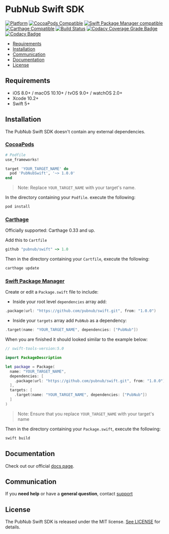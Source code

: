 # PubNub Swift SDK

[![Platform](https://img.shields.io/cocoapods/p/PubNubSwift.svg?style=flat)](https://img.shields.io/cocoapods/p/PubNubSwift.svg)
[![CocoaPods Compatible](https://img.shields.io/cocoapods/v/PubNubSwift.svg)](https://img.shields.io/cocoapods/v/PubNubSwift.svg)
[![Swift Package Manager compatible](https://img.shields.io/badge/Swift%20Package%20Manager-compatible-brightgreen.svg)](https://github.com/apple/swift-package-manager)
[![Carthage Compatible](https://img.shields.io/badge/Carthage-compatible-4BC51D.svg?style=flat)](https://github.com/Carthage/Carthage)
[![Build Status](https://travis-ci.org/pubnub/swift.svg?branch=master)](https://travis-ci.org/pubnub/swift)
[![Codacy Coverage Grade Badge](https://api.codacy.com/project/badge/Grade/d6dbd8cad97d42bbb72c47137e94d6f5)](https://www.codacy.com?utm_source=github.com&utm_medium=referral&utm_content=pubnub/swift&utm_campaign=Badge_Grade)
[![Codacy Badge](https://api.codacy.com/project/badge/Coverage/d6dbd8cad97d42bbb72c47137e94d6f5)](https://www.codacy.com?utm_source=github.com&utm_medium=referral&utm_content=pubnub/swift&utm_campaign=Badge_Coverage)

-   [Requirements](#requirements)
-   [Installation](#installation)
-   [Communication](#communication)
-   [Documentation](#documentation)
-   [License](#license)

## Requirements

-   iOS 8.0+ / macOS 10.10+ / tvOS 9.0+ / watchOS 2.0+
-   Xcode 10.2+
-   Swift 5+

## Installation

The PubNub Swift SDK doesn't contain any external dependencies.

### [CocoaPods](https://guides.cocoapods.org/using/using-cocoapods.html)

```ruby
# Podfile
use_frameworks!

target 'YOUR_TARGET_NAME' do
  pod 'PubNubSwift', '~> 1.0.0'
end
```

> Note: Replace `YOUR_TARGET_NAME` with your target's name.

In the directory containing your `Podfile`. execute the following:

```bash
pod install
```

### [Carthage](https://github.com/Carthage/Carthage)

Officially supported: Carthage 0.33 and up.

Add this to `Cartfile`

```ruby
github "pubnub/swift" ~> 1.0
```

Then in the directory containing your `Cartfile`, execute the following:

```bash
carthage update
```

### [Swift Package Manager](https://github.com/apple/swift-package-manager)

Create or edit a `Package.swift` file to include:

-   Inside your root level `dependencies` array add:

```swift
.package(url: "https://github.com/pubnub/swift.git", from: "1.0.0")
```

-   Inside your `targets` array add `PubNub` as a dependency:

```swift
.target(name: "YOUR_TARGET_NAME", dependencies: ["PubNub"])
```

When you are finished it should looked similar to the example below:

```swift
// swift-tools-version:5.0

import PackageDescription

let package = Package(
  name: "YOUR_TARGET_NAME",
  dependencies: [
    .package(url: "https://github.com/pubnub/swift.git", from: "1.0.0")
  ],
  targets: [
    .target(name: "YOUR_TARGET_NAME", dependencies: ["PubNub"])
  ]
)
```

> Note: Ensure that you replace `YOUR_TARGET_NAME` with your target's name

Then in the directory containing your `Package.swift`, execute the following:

```bash
swift build
```

## Documentation

Check out our official [docs page](https://www.pubnub.com/docs/swift/pubnub-swift-sdk).

## Communication

If you **need help** or have a **general question**, contact [support](mailto:support@pubnub.com)

## License

The PubNub Swift SDK is released under the MIT license.
[See LICENSE](https://github.com/pubnub/swift/blob/master/LICENSE) for details.
